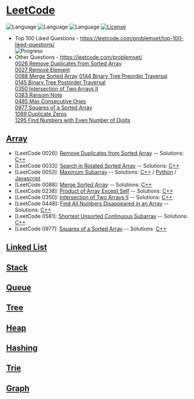 # [LeetCode](https://leetcode.com/problemset/algorithms/)
![Language](https://img.shields.io/badge/Language-C++%2011-yellow) ![Language](https://img.shields.io/badge/Language-JavaScript-yellow) ![Language](https://img.shields.io/badge/Language-Python-yellow) [![License](https://img.shields.io/badge/License-MIT-blue.svg)](./LICENSE)
* Top 100 Liked Questions - https://leetcode.com/problemset/top-100-liked-questions/  
  ![Progress](https://img.shields.io/badge/Progress-49%20%2F%20100-ff69b4.svg)
* Other Questions - https://leetcode.com/problemset/  
[0026 Remove Duplicates from Sorted Array](https://leetcode.com/problems/remove-duplicates-from-sorted-array/)  
[0027 Remove Element](https://leetcode.com/problems/remove-element/)  
[0088 Merge Sorted Array](https://leetcode.com/problems/merge-sorted-array/)
[0144 Binary Tree Preorder Traversal](https://leetcode.com/problems/binary-tree-preorder-traversal/)  
[0145 Binary Tree Postorder Traversal](https://leetcode.com/problems/binary-tree-postorder-traversal/)  
[0350 Intersection of Two Arrays II](https://leetcode.com/problems/intersection-of-two-arrays-ii/)  
[0383 Ransom Note](https://leetcode.com/problems/ransom-note/)  
[0485 Max Consecutive Ones](https://leetcode.com/problems/max-consecutive-ones/)  
[0977 Squares of a Sorted Array](https://leetcode.com/problems/squares-of-a-sorted-array/)  
[1089 Duplicate Zeros](https://leetcode.com/problems/duplicate-zeros/)  
[1295 Find Numbers with Even Number of Digits](https://leetcode.com/problems/find-numbers-with-even-number-of-digits/)  


## [Array](https://tech.jocodoma.com/2019/08/11/Overview-of-Data-Structures/#Array)
* [LeetCode 0026]: [Remove Duplicates from Sorted Array](https://leetcode.com/problems/remove-duplicates-from-sorted-array/) -- Solutions: [C++](Problems/0026_Remove_Duplicates_from_Sorted_Array/remove_duplicates_from_sorted_array.cpp)
* [LeetCode 0033]: [Search in Rotated Sorted Array](https://leetcode.com/problems/search-in-rotated-sorted-array/) -- Solutions: [C++](Problems/0033_Search_in_Rotated_Sorted_Array/search_in_rotated_sorted_array.cpp)
* [LeetCode 0053]: [Maximum Subarray](https://leetcode.com/problems/maximum-subarray/) -- Solutions: [C++](Problems/0053_Maximum_Subarray/maximum_subarray.cpp) / [Python](Problems/0053_Maximum_Subarray/maximum_subarray.py) / [Javascript](Problems/0053_Maximum_Subarray/maximum_subarray.js)
* [LeetCode 0088]: [Merge Sorted Array](https://leetcode.com/problems/merge-sorted-array/) -- Solutions: [C++](Problems/0088_Merge_Sorted_Array/merge_sorted_array.cpp)
* [LeetCode 0238]: [Product of Array Except Self](https://leetcode.com/problems/product-of-array-except-self/) -- Solutions: [C++](Problems/0238_Product_of_Array_Except_Self/product_of_array_except_self.cpp)
* [LeetCode 0350]: [Intersection of Two Arrays II](https://leetcode.com/problems/intersection-of-two-arrays-ii/) -- Solutions: [C++](Problems/0350_Intersection_of_Two_Arrays_II/intersection_of_two_arrays_ii.cpp)
* [LeetCode 0448]: [Find All Numbers Disappeared in an Array](https://leetcode.com/problems/find-all-numbers-disappeared-in-an-array/) -- Solutions: [C++](Problems/0448_Find_All_Numbers_Disappeared_in_an_Array/find_all_numbers_disappeared_in_an_array.cpp)
* [LeetCode 0581]: [Shortest Unsorted Continuous Subarray](https://leetcode.com/problems/shortest-unsorted-continuous-subarray/) -- Solutions: [C++](Problems/0581_Shortest_Unsorted_Continuous_Subarray/shortest_unsorted_continuous_subarray.cpp)
* [LeetCode 0977]: [Squares of a Sorted Array](https://leetcode.com/problems/squares-of-a-sorted-array/) -- Solutions: [C++](Problems/0977_Squares_of_a_Sorted_Array/squares_of_a_sorted_array.cpp)

## [Linked List](https://tech.jocodoma.com/2019/08/11/Overview-of-Data-Structures/#Linked-List)


## [Stack](https://tech.jocodoma.com/2019/08/11/Overview-of-Data-Structures/#Stack)


## [Queue](https://tech.jocodoma.com/2019/08/11/Overview-of-Data-Structures/#Queue)


## [Tree](https://tech.jocodoma.com/2019/08/11/Overview-of-Data-Structures/#Binary-Tree)


## [Heap](https://tech.jocodoma.com/2019/08/11/Overview-of-Data-Structures/#Binary-Heap)


## [Hashing](https://tech.jocodoma.com/2019/08/11/Overview-of-Data-Structures/#Hashing)


## [Trie](https://tech.jocodoma.com/2019/08/11/Overview-of-Data-Structures/#Trie)


## [Graph](https://tech.jocodoma.com/2019/08/11/Overview-of-Data-Structures/#Graph)
